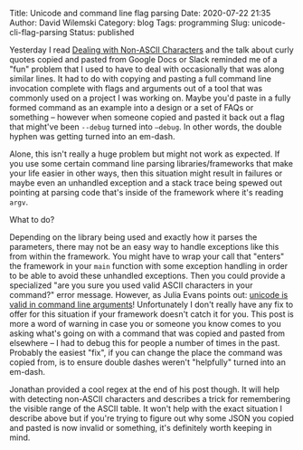 Title: Unicode and command line flag parsing
Date: 2020-07-22 21:35
Author: David Wilemski
Category: blog
Tags: programming
Slug: unicode-cli-flag-parsing
Status: published

Yesterday I read [Dealing with Non-ASCII Characters](https://blog.jpalardy.com/posts/dealing-with-non-ascii-characters/) and the talk about curly quotes copied and pasted from Google Docs or Slack reminded me of a "fun" problem that I used to have to deal with occasionally that was along similar lines. It had to do with copying and pasting a full command line invocation complete with flags and arguments out of a tool that was commonly used on a project I was working on. Maybe you'd paste in a fully formed command as an example into a design or a set of FAQs or something – however when someone copied and pasted it back out a flag that might've been `--debug` turned into `—debug`. In other words, the double hyphen was getting turned into an em-dash.

Alone, this isn't really a huge problem but might not work as expected. If you use some certain command line parsing libraries/frameworks that make your life easier in other ways, then this situation might result in failures or maybe even an unhandled exception and a stack trace being spewed out pointing at parsing code that's inside of the framework where it's reading `argv`.

What to do?

Depending on the library being used and exactly how it parses the parameters, there may not be an easy way to handle exceptions like this from within the framework. You might have to wrap your call that "enters" the framework in your `main` function with some exception handling in order to be able to avoid these unhandled exceptions. Then you could provide a specialized "are you sure you used valid ASCII characters in your command?" error message. However, as Julia Evans points out: [unicode is valid in command line arguments](https://wizardzines.com/comics/command-line-arguments/)! Unfortunately I don't really have any fix to offer for this situation if your framework doesn't catch it for you. This post is more a word of warning in case you or someone you know comes to you asking what's going on with a command that was copied and pasted from elsewhere – I had to debug this for people a number of times in the past. Probably the easiest "fix", if you can change the place the command was copied from, is to ensure double dashes weren't "helpfully" turned into an em-dash.

Jonathan provided a cool regex at the end of his post though. It will help with detecting non-ASCII characters and describes a trick for remembering the visible range of the ASCII table. It won't help with the exact situation I describe above but if you're trying to figure out why some JSON you copied and pasted is now invalid or something, it's definitely worth keeping in mind.


